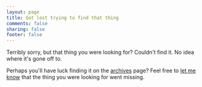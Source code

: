 ```yaml
---
layout: page
title: Got lost trying to find that thing
comments: false
sharing: false
footer: false
---
```


Terribly sorry, but that thing you were looking for?  Couldn't find
it.  No idea where it's gone off to.

Perhaps you'll have luck finding it on the [archives][] page?  Feel
free to [let me know][about] that the thing you were looking for went
missing.

[archives]: /blog/archives "Blog archives"
[about]: /about/me "Contact info on About Me page"

